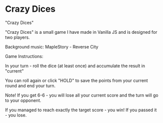 # Crazy Dices
"Crazy Dices"

"Crazy Dices" is a small game I have made in Vanilla JS and is designed for two players.

Background music: MapleStory - Reverse City


Game Instructions:

In your turn - roll the dice (at least once) and accumulate the result in "current"

You can roll again or click "HOLD" to save the points from your current round and end your turn.

Note! If you get 6-6 - you will lose all your current score and the turn will go to your opponent.

If you managed to reach exactly the target score - you win! If you passed it - you lose.
